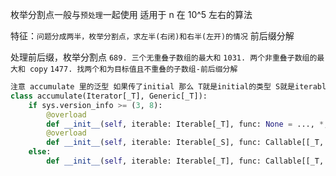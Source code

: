 枚举分割点一般与`预处理`一起使用
适用于 n 在 10^5 左右的算法

特征：`问题分成两半，枚举分割点，求左半(右闭)和右半(左开)的情况`
前后缀分解

处理前后缀，枚举分割点
`689. 三个无重叠子数组的最大和`
`1031. 两个非重叠子数组的最大和 copy`
`1477. 找两个和为目标值且不重叠的子数组-前后缀分解`

```Python
注意 accumulate 里的泛型 如果传了initial 那么 T就是initial的类型 S就是iterable的类型 (类似reduce)
class accumulate(Iterator[_T], Generic[_T]):
    if sys.version_info >= (3, 8):
        @overload
        def __init__(self, iterable: Iterable[_T], func: None = ..., *, initial: _T | None = ...) -> None: ...
        @overload
        def __init__(self, iterable: Iterable[_S], func: Callable[[_T, _S], _T], *, initial: _T | None = ...) -> None: ...
    else:
        def __init__(self, iterable: Iterable[_T], func: Callable[[_T, _T], _T] | None = ...) -> None: ...


```
